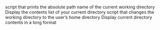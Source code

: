 script that prints the absolute path name of the current working directory
Display the contents list of your current directory
script that changes the working directory to the user’s home directory
Display current directory contents in a long format
